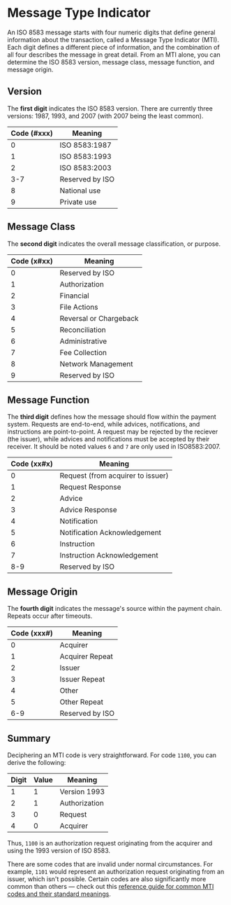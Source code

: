 # Message Type Indicator

An ISO 8583 message starts with four numeric digits that define general information about the transaction, called a Message Type Indicator (MTI). Each digit defines a different piece of information, and the combination of all four describes the message in great detail. From an MTI alone, you can determine the ISO 8583 version, message class, message function, and message origin.

## Version

The **first digit** indicates the ISO 8583 version. There are currently three versions: 1987, 1993, and 2007 (with 2007 being the least common).

| Code (#xxx) | Meaning         |
|-------------|-----------------|
| 0           | ISO 8583:1987   |
| 1           | ISO 8583:1993   |
| 2           | ISO 8583:2003   |
| 3-7         | Reserved by ISO |
| 8           | National use    |
| 9           | Private use     |

## Message Class

The **second digit** indicates the overall message classification, or purpose.

| Code (x#xx) | Meaning                |
|-------------|------------------------|
| 0           | Reserved by ISO        |
| 1           | Authorization          |
| 2           | Financial              |
| 3           | File Actions           |
| 4           | Reversal or Chargeback |
| 5           | Reconciliation         |
| 6           | Administrative         |
| 7           | Fee Collection         |
| 8           | Network Management     |
| 9           | Reserved by ISO        |

## Message Function

The **third digit** defines how the message should flow within the payment system. Requests are end-to-end, while advices, notifications, and instructions are point-to-point. A request may be rejected by the reciever (the issuer), while advices and notifications must be accepted by their receiver. It should be noted values `6` and `7` are only used in ISO8583:2007.

| Code (xx#x) | Meaning                      |
|-------------|------------------------------|
| 0           | Request (from acquirer to issuer)  |
| 1           | Request Response             |
| 2           | Advice                       |
| 3           | Advice Response              |
| 4           | Notification                 |
| 5           | Notification Acknowledgement |
| 6           | Instruction                  |
| 7           | Instruction Acknowledgement  |
| 8-9         | Reserved by ISO              |

## Message Origin

The **fourth digit** indicates the message's source within the payment chain. Repeats occur after timeouts.

| Code (xxx#) | Meaning         |
|-------------|-----------------|
| 0           | Acquirer        |
| 1           | Acquirer Repeat |
| 2           | Issuer          |
| 3           | Issuer Repeat   |
| 4           | Other           |
| 5           | Other Repeat    |
| 6-9         | Reserved by ISO |

## Summary

Deciphering an MTI code is very straightforward. For code `1100`, you can derive the following:

| Digit | Value | Meaning       |
|-------|-------|---------------|
| 1     | 1     | Version 1993  |
| 2     | 1     | Authorization |
| 3     | 0     | Request       |
| 4     | 0     | Acquirer      |

Thus, `1100` is an authorization request originating from the acquirer and using the 1993 version of ISO 8583.

There are some codes that are invalid under normal circumstances. For example, `1101` would represent an authorization request originating from an issuer, which isn't possible. Certain codes are also significantly more common than others — check out this [reference guide for common MTI codes and their standard meanings](http://www.fintrnmsgtool.com/iso-mti-code.html).
